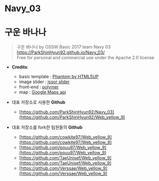 # Navy_03

# 구운 바나나

> 구운 바나나 by OSSW Basic 2017 team Navy 03
>https://ParkShinHyun92.github.io/Navy_03/<br/> 
>Free for personal and commercial use under the Apache 2.0 license

* **Credits**:
    * basic template : [Phantom by HTML5UP](https://html5up.net)
	* image slider : [jssor slider](https://www.jssor.com)
	* front-end : [polymer](https://www.polymer-project.org/)
	* map : [Google Maps api](https://developers.google.com/maps/documentation/javascript/adding-a-google-map?hl=ko)


* 대표 저장소로 사용한 **Github**
	* [https://github.com/ParkShinHyun92/Navy_03](https://github.com/ParkShinHyun92/Web_yellow_9)
* 대표 저장소를 fork한 팀원들의 **Github**
	* [https://github.com/cowkite97/Web_yellow_9](https://github.com/cowkite97/Web_yellow_9)
	* [https://github.com/pouu97/Web_yellow_9](https://github.com/pouu97/Web_yellow_9)
	* [https://github.com/TaeUnisef/Web_yellow_9](https://github.com/TaeUnisef/Web_yellow_9)
	* [https://github.com/Verssae/Web_yellow_9](https://github.com/Verssae/Web_yellow_9)
